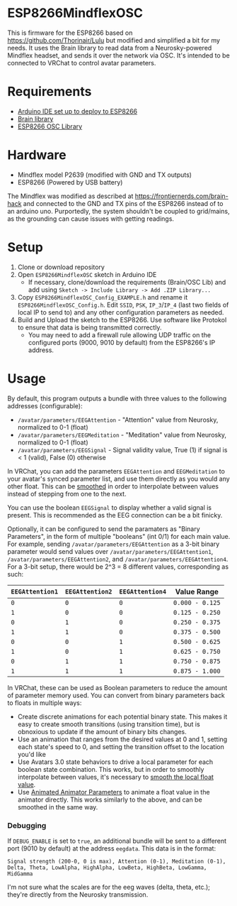 # ESP8266MindflexOSC

This is firmware for the ESP8266 based on https://github.com/Thorinair/Lulu but modified and simplified a bit for my needs. It uses the Brain library to read data from a Neurosky-powered Mindflex headset, and sends it over the network via OSC. It's intended to be connected to VRChat to control avatar parameters.

# Requirements
- [Arduino IDE set up to deploy to ESP8266](https://github.com/esp8266/Arduino)
- [Brain library](https://github.com/kitschpatrol/Brain)
- [ESP8266 OSC Library](https://github.com/stahlnow/OSCLib-for-ESP8266)

# Hardware
- Mindflex model P2639 (modified with GND and TX outputs)
- ESP8266 (Powered by USB battery)

The Mindflex was modified as described at https://frontiernerds.com/brain-hack and connected to the GND and TX pins of the ESP8266 instead of to an arduino uno. Purportedly, the system shouldn't be coupled to grid/mains, as the grounding can cause issues with getting readings.

# Setup
1. Clone or download repository
2. Open `ESP8266MindflexOSC` sketch in Arduino IDE
   - If necessary, clone/download the requirements (Brain/OSC Lib) and add using `Sketch -> Include Library -> Add .ZIP Library...`
4. Copy `ESP8266MindflexOSC_Config_EXAMPLE.h` and rename it `ESP8266MindflexOSC_Config.h`. Edit `SSID`, `PSK`, `IP_3`/`IP_4` (last two fields of local IP to send to) and any other configuration parameters as needed.
5. Build and Upload the sketch to the ESP8266. Use software like Protokol to ensure that data is being transmitted correctly. 
   - You may need to add a firewall rule allowing UDP traffic on the configured ports (9000, 9010 by default) from the ESP8266's IP address.

# Usage
By default, this program outputs a bundle with three values to the following addresses (configurable):
- `/avatar/parameters/EEGAttention` - "Attention" value from Neurosky, normalized to 0-1 (float)
- `/avatar/parameters/EEGMeditation` - "Meditation" value from Neurosky, normalized to 0-1 (float)
- `/avatar/parameters/EEGSignal` - Signal validity value, True (1) if signal is < 1 (valid), False (0) otherwise
  
In VRChat, you can add the parameters `EEGAttention` and `EEGMeditation` to your avatar's synced parameter list, and use them directly as you would any other float. This can be [smoothed](https://hai-vr.notion.site/Avatars-3-0-Animated-Animator-Parameters-and-Smoothing-f128c71dd3184c2bb61a4cff8296ada5#aeb2d0d54edf41e1a846818657dfc1b7) in order to interpolate between values instead of stepping from one to the next. 

You can use the boolean `EEGSignal` to display whether a valid signal is present. This is recommended as the EEG connection can be a bit finicky. 

Optionally, it can be configured to send the paramaters as "Binary Parameters", in the form of multiple "booleans" (int 0/1) for each main value. For example, sending `/avatar/parameters/EEGAttention` as a 3-bit binary parameter would send values over `/avatar/parameters/EEGAttention1`, `/avatar/parameters/EEGAttention2`, and  `/avatar/parameters/EEGAttention4`. For a 3-bit setup, there would be 2^3 = 8 different values, corresponding as such:

| `EEGAttention1` | `EEGAttention2` | `EEGAttention4` | Value Range |
| --- | ----------- | --- | --- |
| `0` | `0` | `0` | `0.000 - 0.125` |
| `1` | `0` | `0` | `0.125 - 0.250` |
| `0` | `1` | `0` | `0.250 - 0.375` |
| `1` | `1` | `0` | `0.375 - 0.500` |
| `0` | `0` | `1` | `0.500 - 0.625` |
| `1` | `0` | `1` | `0.625 - 0.750` |
| `0` | `1` | `1` | `0.750 - 0.875` |
| `1` | `1` | `1` | `0.875 - 1.000` |

In VRChat, these can be used as Boolean parameters to reduce the amount of parameter memory used. You can convert from binary parameters back to floats in multiple ways:

- Create discrete animations for each potential binary state. This makes it easy to create smooth transitions (using transition time), but is obnoxious to update if the amount of binary bits changes.
- Use an animation that ranges from the desired values at 0 and 1, setting each state's speed to 0, and setting the transition offset to the location you'd like 
- Use Avatars 3.0 state behaviors to drive a local parameter for each boolean state combination. This works, but in order to smoothly interpolate between values, it's necessary to [smooth the local float value](https://hai-vr.notion.site/Avatars-3-0-Animated-Animator-Parameters-and-Smoothing-f128c71dd3184c2bb61a4cff8296ada5#aeb2d0d54edf41e1a846818657dfc1b7).
- Use [Animated Animator Parameters](https://hai-vr.notion.site/Avatars-3-0-Animated-Animator-Parameters-and-Smoothing-f128c71dd3184c2bb61a4cff8296ada5) to animate a float value in the animator directly. This works similarly to the above, and can be smoothed in the same way.


### Debugging
If `DEBUG_ENABLE` is set to `true`, an additional bundle will be sent to a different port (9010 by default) at the address `eegdata`. This data is in the format:

`Signal strength (200-0, 0 is max), Attention (0-1), Meditation (0-1), Delta, Theta, LowAlpha, HighAlpha, LowBeta, HighBeta, LowGamma, MidGamma`

I'm not sure what the scales are for the eeg waves (delta, theta, etc.); they're directly from the Neurosky transmission.
